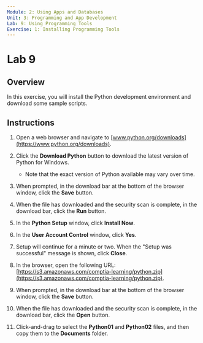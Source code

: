 ```yaml
---
Module: 2: Using Apps and Databases
Unit: 3: Programming and App Development
Lab: 9: Using Programming Tools
Exercise: 1: Installing Programming Tools
---
```


# Lab 9

## Overview

In this exercise, you will install the Python development environment and download some sample scripts.

## Instructions

1. Open a web browser and navigate to [www.python.org/downloads](https://www.python.org/downloads).

2. Click the **Download Python** button to download the latest version of Python for Windows.
   - Note that the exact version of Python available may vary over time.

3. When prompted, in the download bar at the bottom of the browser window, click the **Save** button.

4. When the file has downloaded and the security scan is complete, in the download bar, click the **Run** button.

5. In the **Python Setup** window, click **Install Now**.

6. In the **User Account Control** window, click **Yes**.

7. Setup will continue for a minute or two. When the "Setup was successful" message is shown, click **Close**.

8. In the browser, open the following URL: [https://s3.amazonaws.com/comptia-learning/python.zip](https://s3.amazonaws.com/comptia-learning/python.zip).

9. When prompted, in the download bar at the bottom of the browser window, click the **Save** button.

10. When the file has downloaded and the security scan is complete, in the download bar, click the **Open** button.

11. Click-and-drag to select the **Python01** and **Python02** files, and then copy them to the **Documents** folder.
